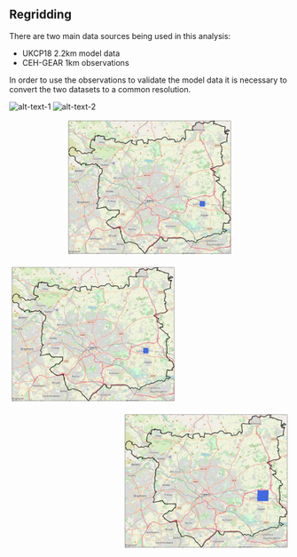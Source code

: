 ## Regridding

There are two main data sources being used in this analysis:
* UKCP18 2.2km model data
* CEH-GEAR 1km observations

In order to use the observations to validate the model data it is necessary to convert the two datasets to a common resolution.



![alt-text-1](rf_cube2.png "title-1") ![alt-text-2](rg_cube.png "title-2")


<p align="center">
  <img src="Figs/rf_cube2.png" width="300"/>
</p>


<p align="left">
  <img src="Figs/rf_cube2.png" width="300"/>
</p>

<p align="right">
  <img src="Figs/rg_cube.png" width="300"/>
</p>
